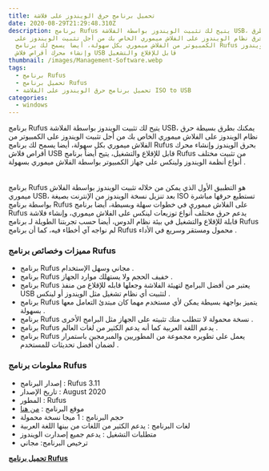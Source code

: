 ```yaml
---
title: تحميل برنامج حرق الويندوز على فلاشة
date: 2020-08-29T21:29:48.310Z
description: برنامج Rufus يتيح لك تثبيت الويندوز بواسطة الفلاشة USB، يمكنك بطرق
  بسيطة حرق نظام الويندوز على الفلاش ميموري الخاص بك من أجل تثبيت الويندوز على
  الكمبيوتر من الفلاش ميموري بكل سهولة، أيضا يسمح لك برنامج Rufus بحرق الويندوز
  وإنشاء محرك أقراص فلاش USB قابل للإقلاع والتشغيل
thumbnail: /images/Management-Software.webp
tags:
  - برنامج Rufus
  - تحميل برنامج Rufus
  - تحميل برنامج حرق الويندوز على الفلاشة ISO to USB
categories:
  - windows
---
```

<!--StartFragment-->

برنامج Rufus يتيح لك تثبيت الويندوز بواسطة الفلاشة USB، يمكنك بطرق بسيطة حرق نظام الويندوز على الفلاش ميموري الخاص بك من أجل تثبيت الويندوز على الكمبيوتر من الفلاش ميموري بكل سهولة، أيضا يسمح لك برنامج Rufus بحرق الويندوز وإنشاء محرك أقراص فلاش USB قابل للإقلاع والتشغيل، يتيح أيضاً برنامج Rufus من تثبيت مختلف أنواع أنظمة الويندوز ولينكس على جهاز الكمبيوتر بواسطة الفلاش ميموري بسهولة .\
\
\
برنامج Rufus هو التطبيق الأول الذي يمكن من خلاله تثبيت الويندوز بواسطة الفلاش ميموري USB، بعد تنزيل نسخة الويندوز من الإنترنت بصيغة ISO تستطيع حرقها مباشرة بواسطة برنامج Rufus على الفلاش ميموري في خطوات سهلة وبسيطة، أيضا برنامج Rufus يدعم حرق مختلف أنواع توزيعات لينكس على الفلاش ميموري، وإنشاء فلاشة قابلة للإقلاع والتشغيل في بيئة نظام الدوس، أيضا حسب تجربتنا الطويلة لـ برنامج Rufus لم نواجه آي أخطاء فيه، كما أن برنامج Rufus محمول ومستقر وسريع في الأداء .

### مميزات وخصائص برنامج Rufus

* برنامج Rufus مجاني وسهل الإستخدام .
* برنامج Rufus خفيف الحجم ولا يستهلك موارد الجهاز .
* برنامج Rufus يعتبر من أفضل البرامج لتهيئة الفلاشة وجعلها قابله للإقلاع من منفذ USB لتثبيت أي نظام تشغيل مثل الويندوز أو لينكس .
* برنامج Rufus يتميز بواجهة بسيطة يمكن لأي مستخدم مهما كان مبتدئ التعامل معها بسهولة .
* برنامج Rufus نسخة محمولة لا تتطلب منك تثبيته على الجهاز مثل البرامج الأخرى .
* برنامج Rufus يدعم اللغة العربية كما أنه يدعم الكثير من لغات العالم .
* برنامج Rufus يعمل على تطويره مجموعة من المطوريين والمبرمجين باستمرار لضمان أفضل تحديثات للمستخدم .

### معلومات برنامج Rufus

* إصدار البرنامج : Rufus 3.11
* تاريخ الإصدار : August 2020
* المطور : Rufus
* موقع البرنامج : [من هنا](https://rufus.ie/)
* حجم البرنامج : 1 ميجا نسخة محمولة
* لغات البرنامج : يدعم الكثير من اللغات من بينها اللغة العربية
* متطلبات التشغيل : يدعم جميع إصدارت الويندوز
* ترخيص البرنامج: مجاني

**[تحميل برنامج Rufus](https://github.com/pbatard/rufus/releases/download/v3.11/rufus-3.11p.exe)**


<!--EndFragment-->